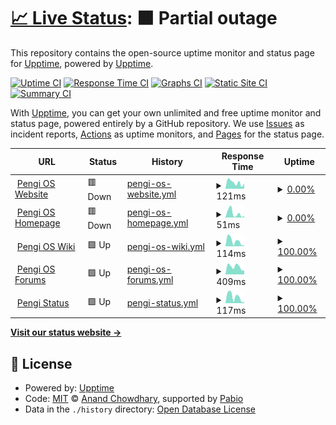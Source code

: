 # [📈 Live Status](https://pengios.github.io): <!--live status--> **🟧 Partial outage**

This repository contains the open-source uptime monitor and status page for [Upptime](https://upptime.js.org), powered by [Upptime](https://github.com/upptime/upptime).

[![Uptime CI](https://github.com/PengiOS/pengistatus/workflows/Uptime%20CI/badge.svg)](https://github.com/PengiOS/pengistatus/actions?query=workflow%3A%22Uptime+CI%22)
[![Response Time CI](https://github.com/PengiOS/pengistatus/workflows/Response%20Time%20CI/badge.svg)](https://github.com/PengiOS/pengistatus/actions?query=workflow%3A%22Response+Time+CI%22)
[![Graphs CI](https://github.com/PengiOS/pengistatus/workflows/Graphs%20CI/badge.svg)](https://github.com/PengiOS/pengistatus/actions?query=workflow%3A%22Graphs+CI%22)
[![Static Site CI](https://github.com/PengiOS/pengistatus/workflows/Static%20Site%20CI/badge.svg)](https://github.com/PengiOS/pengistatus/actions?query=workflow%3A%22Static+Site+CI%22)
[![Summary CI](https://github.com/PengiOS/pengistatus/workflows/Summary%20CI/badge.svg)](https://github.com/PengiOS/pengistatus/actions?query=workflow%3A%22Summary+CI%22)

With [Upptime](https://upptime.js.org), you can get your own unlimited and free uptime monitor and status page, powered entirely by a GitHub repository. We use [Issues](https://github.com/upptime/upptime/issues) as incident reports, [Actions](https://github.com/PengiOS/pengistatus/actions) as uptime monitors, and [Pages](https://pengios.github.io) for the status page.

<!--start: status pages-->
<!-- This summary is generated by Upptime (https://github.com/upptime/upptime) -->
<!-- Do not edit this manually, your changes will be overwritten -->
<!-- prettier-ignore -->
| URL | Status | History | Response Time | Uptime |
| --- | ------ | ------- | ------------- | ------ |
| <img alt="" src="https://icons.duckduckgo.com/ip3/pengios.github.io.ico" height="13"> [Pengi OS Website](https://pengios.github.io) | 🟥 Down | [pengi-os-website.yml](https://github.com/PengiOS/status/commits/HEAD/history/pengi-os-website.yml) | <details><summary><img alt="Response time graph" src="./graphs/pengi-os-website/response-time-week.png" height="20"> 121ms</summary><br><a href="https://pengios.github.io/history/pengi-os-website"><img alt="Response time 95" src="https://img.shields.io/endpoint?url=https%3A%2F%2Fraw.githubusercontent.com%2FPengiOS%2Fstatus%2FHEAD%2Fapi%2Fpengi-os-website%2Fresponse-time.json"></a><br><a href="https://pengios.github.io/history/pengi-os-website"><img alt="24-hour response time 102" src="https://img.shields.io/endpoint?url=https%3A%2F%2Fraw.githubusercontent.com%2FPengiOS%2Fstatus%2FHEAD%2Fapi%2Fpengi-os-website%2Fresponse-time-day.json"></a><br><a href="https://pengios.github.io/history/pengi-os-website"><img alt="7-day response time 121" src="https://img.shields.io/endpoint?url=https%3A%2F%2Fraw.githubusercontent.com%2FPengiOS%2Fstatus%2FHEAD%2Fapi%2Fpengi-os-website%2Fresponse-time-week.json"></a><br><a href="https://pengios.github.io/history/pengi-os-website"><img alt="30-day response time 101" src="https://img.shields.io/endpoint?url=https%3A%2F%2Fraw.githubusercontent.com%2FPengiOS%2Fstatus%2FHEAD%2Fapi%2Fpengi-os-website%2Fresponse-time-month.json"></a><br><a href="https://pengios.github.io/history/pengi-os-website"><img alt="1-year response time 95" src="https://img.shields.io/endpoint?url=https%3A%2F%2Fraw.githubusercontent.com%2FPengiOS%2Fstatus%2FHEAD%2Fapi%2Fpengi-os-website%2Fresponse-time-year.json"></a></details> | <details><summary><a href="https://pengios.github.io/history/pengi-os-website">0.00%</a></summary><a href="https://pengios.github.io/history/pengi-os-website"><img alt="All-time uptime 19.00%" src="https://img.shields.io/endpoint?url=https%3A%2F%2Fraw.githubusercontent.com%2FPengiOS%2Fstatus%2FHEAD%2Fapi%2Fpengi-os-website%2Fuptime.json"></a><br><a href="https://pengios.github.io/history/pengi-os-website"><img alt="24-hour uptime 0.00%" src="https://img.shields.io/endpoint?url=https%3A%2F%2Fraw.githubusercontent.com%2FPengiOS%2Fstatus%2FHEAD%2Fapi%2Fpengi-os-website%2Fuptime-day.json"></a><br><a href="https://pengios.github.io/history/pengi-os-website"><img alt="7-day uptime 0.00%" src="https://img.shields.io/endpoint?url=https%3A%2F%2Fraw.githubusercontent.com%2FPengiOS%2Fstatus%2FHEAD%2Fapi%2Fpengi-os-website%2Fuptime-week.json"></a><br><a href="https://pengios.github.io/history/pengi-os-website"><img alt="30-day uptime 0.00%" src="https://img.shields.io/endpoint?url=https%3A%2F%2Fraw.githubusercontent.com%2FPengiOS%2Fstatus%2FHEAD%2Fapi%2Fpengi-os-website%2Fuptime-month.json"></a><br><a href="https://pengios.github.io/history/pengi-os-website"><img alt="1-year uptime 19.00%" src="https://img.shields.io/endpoint?url=https%3A%2F%2Fraw.githubusercontent.com%2FPengiOS%2Fstatus%2FHEAD%2Fapi%2Fpengi-os-website%2Fuptime-year.json"></a></details>
| <img alt="" src="https://icons.duckduckgo.com/ip3/pengios.github.io.ico" height="13"> [Pengi OS Homepage](https://pengios.github.io/homepage) | 🟥 Down | [pengi-os-homepage.yml](https://github.com/PengiOS/status/commits/HEAD/history/pengi-os-homepage.yml) | <details><summary><img alt="Response time graph" src="./graphs/pengi-os-homepage/response-time-week.png" height="20"> 51ms</summary><br><a href="https://pengios.github.io/history/pengi-os-homepage"><img alt="Response time 52" src="https://img.shields.io/endpoint?url=https%3A%2F%2Fraw.githubusercontent.com%2FPengiOS%2Fstatus%2FHEAD%2Fapi%2Fpengi-os-homepage%2Fresponse-time.json"></a><br><a href="https://pengios.github.io/history/pengi-os-homepage"><img alt="24-hour response time 17" src="https://img.shields.io/endpoint?url=https%3A%2F%2Fraw.githubusercontent.com%2FPengiOS%2Fstatus%2FHEAD%2Fapi%2Fpengi-os-homepage%2Fresponse-time-day.json"></a><br><a href="https://pengios.github.io/history/pengi-os-homepage"><img alt="7-day response time 51" src="https://img.shields.io/endpoint?url=https%3A%2F%2Fraw.githubusercontent.com%2FPengiOS%2Fstatus%2FHEAD%2Fapi%2Fpengi-os-homepage%2Fresponse-time-week.json"></a><br><a href="https://pengios.github.io/history/pengi-os-homepage"><img alt="30-day response time 34" src="https://img.shields.io/endpoint?url=https%3A%2F%2Fraw.githubusercontent.com%2FPengiOS%2Fstatus%2FHEAD%2Fapi%2Fpengi-os-homepage%2Fresponse-time-month.json"></a><br><a href="https://pengios.github.io/history/pengi-os-homepage"><img alt="1-year response time 52" src="https://img.shields.io/endpoint?url=https%3A%2F%2Fraw.githubusercontent.com%2FPengiOS%2Fstatus%2FHEAD%2Fapi%2Fpengi-os-homepage%2Fresponse-time-year.json"></a></details> | <details><summary><a href="https://pengios.github.io/history/pengi-os-homepage">0.00%</a></summary><a href="https://pengios.github.io/history/pengi-os-homepage"><img alt="All-time uptime 19.93%" src="https://img.shields.io/endpoint?url=https%3A%2F%2Fraw.githubusercontent.com%2FPengiOS%2Fstatus%2FHEAD%2Fapi%2Fpengi-os-homepage%2Fuptime.json"></a><br><a href="https://pengios.github.io/history/pengi-os-homepage"><img alt="24-hour uptime 0.00%" src="https://img.shields.io/endpoint?url=https%3A%2F%2Fraw.githubusercontent.com%2FPengiOS%2Fstatus%2FHEAD%2Fapi%2Fpengi-os-homepage%2Fuptime-day.json"></a><br><a href="https://pengios.github.io/history/pengi-os-homepage"><img alt="7-day uptime 0.00%" src="https://img.shields.io/endpoint?url=https%3A%2F%2Fraw.githubusercontent.com%2FPengiOS%2Fstatus%2FHEAD%2Fapi%2Fpengi-os-homepage%2Fuptime-week.json"></a><br><a href="https://pengios.github.io/history/pengi-os-homepage"><img alt="30-day uptime 0.00%" src="https://img.shields.io/endpoint?url=https%3A%2F%2Fraw.githubusercontent.com%2FPengiOS%2Fstatus%2FHEAD%2Fapi%2Fpengi-os-homepage%2Fuptime-month.json"></a><br><a href="https://pengios.github.io/history/pengi-os-homepage"><img alt="1-year uptime 19.93%" src="https://img.shields.io/endpoint?url=https%3A%2F%2Fraw.githubusercontent.com%2FPengiOS%2Fstatus%2FHEAD%2Fapi%2Fpengi-os-homepage%2Fuptime-year.json"></a></details>
| <img alt="" src="https://icons.duckduckgo.com/ip3/pengios.github.io.ico" height="13"> [Pengi OS Wiki](Https://pengios.github.io/wiki) | 🟩 Up | [pengi-os-wiki.yml](https://github.com/PengiOS/status/commits/HEAD/history/pengi-os-wiki.yml) | <details><summary><img alt="Response time graph" src="./graphs/pengi-os-wiki/response-time-week.png" height="20"> 114ms</summary><br><a href="https://pengios.github.io/history/pengi-os-wiki"><img alt="Response time 89" src="https://img.shields.io/endpoint?url=https%3A%2F%2Fraw.githubusercontent.com%2FPengiOS%2Fstatus%2FHEAD%2Fapi%2Fpengi-os-wiki%2Fresponse-time.json"></a><br><a href="https://pengios.github.io/history/pengi-os-wiki"><img alt="24-hour response time 17" src="https://img.shields.io/endpoint?url=https%3A%2F%2Fraw.githubusercontent.com%2FPengiOS%2Fstatus%2FHEAD%2Fapi%2Fpengi-os-wiki%2Fresponse-time-day.json"></a><br><a href="https://pengios.github.io/history/pengi-os-wiki"><img alt="7-day response time 114" src="https://img.shields.io/endpoint?url=https%3A%2F%2Fraw.githubusercontent.com%2FPengiOS%2Fstatus%2FHEAD%2Fapi%2Fpengi-os-wiki%2Fresponse-time-week.json"></a><br><a href="https://pengios.github.io/history/pengi-os-wiki"><img alt="30-day response time 85" src="https://img.shields.io/endpoint?url=https%3A%2F%2Fraw.githubusercontent.com%2FPengiOS%2Fstatus%2FHEAD%2Fapi%2Fpengi-os-wiki%2Fresponse-time-month.json"></a><br><a href="https://pengios.github.io/history/pengi-os-wiki"><img alt="1-year response time 89" src="https://img.shields.io/endpoint?url=https%3A%2F%2Fraw.githubusercontent.com%2FPengiOS%2Fstatus%2FHEAD%2Fapi%2Fpengi-os-wiki%2Fresponse-time-year.json"></a></details> | <details><summary><a href="https://pengios.github.io/history/pengi-os-wiki">100.00%</a></summary><a href="https://pengios.github.io/history/pengi-os-wiki"><img alt="All-time uptime 100.00%" src="https://img.shields.io/endpoint?url=https%3A%2F%2Fraw.githubusercontent.com%2FPengiOS%2Fstatus%2FHEAD%2Fapi%2Fpengi-os-wiki%2Fuptime.json"></a><br><a href="https://pengios.github.io/history/pengi-os-wiki"><img alt="24-hour uptime 100.00%" src="https://img.shields.io/endpoint?url=https%3A%2F%2Fraw.githubusercontent.com%2FPengiOS%2Fstatus%2FHEAD%2Fapi%2Fpengi-os-wiki%2Fuptime-day.json"></a><br><a href="https://pengios.github.io/history/pengi-os-wiki"><img alt="7-day uptime 100.00%" src="https://img.shields.io/endpoint?url=https%3A%2F%2Fraw.githubusercontent.com%2FPengiOS%2Fstatus%2FHEAD%2Fapi%2Fpengi-os-wiki%2Fuptime-week.json"></a><br><a href="https://pengios.github.io/history/pengi-os-wiki"><img alt="30-day uptime 100.00%" src="https://img.shields.io/endpoint?url=https%3A%2F%2Fraw.githubusercontent.com%2FPengiOS%2Fstatus%2FHEAD%2Fapi%2Fpengi-os-wiki%2Fuptime-month.json"></a><br><a href="https://pengios.github.io/history/pengi-os-wiki"><img alt="1-year uptime 100.00%" src="https://img.shields.io/endpoint?url=https%3A%2F%2Fraw.githubusercontent.com%2FPengiOS%2Fstatus%2FHEAD%2Fapi%2Fpengi-os-wiki%2Fuptime-year.json"></a></details>
| <img alt="" src="https://icons.duckduckgo.com/ip3/github.com.ico" height="13"> [Pengi OS Forums](https://github.com/PengiOS/Forums/discussions) | 🟩 Up | [pengi-os-forums.yml](https://github.com/PengiOS/status/commits/HEAD/history/pengi-os-forums.yml) | <details><summary><img alt="Response time graph" src="./graphs/pengi-os-forums/response-time-week.png" height="20"> 409ms</summary><br><a href="https://pengios.github.io/history/pengi-os-forums"><img alt="Response time 415" src="https://img.shields.io/endpoint?url=https%3A%2F%2Fraw.githubusercontent.com%2FPengiOS%2Fstatus%2FHEAD%2Fapi%2Fpengi-os-forums%2Fresponse-time.json"></a><br><a href="https://pengios.github.io/history/pengi-os-forums"><img alt="24-hour response time 210" src="https://img.shields.io/endpoint?url=https%3A%2F%2Fraw.githubusercontent.com%2FPengiOS%2Fstatus%2FHEAD%2Fapi%2Fpengi-os-forums%2Fresponse-time-day.json"></a><br><a href="https://pengios.github.io/history/pengi-os-forums"><img alt="7-day response time 409" src="https://img.shields.io/endpoint?url=https%3A%2F%2Fraw.githubusercontent.com%2FPengiOS%2Fstatus%2FHEAD%2Fapi%2Fpengi-os-forums%2Fresponse-time-week.json"></a><br><a href="https://pengios.github.io/history/pengi-os-forums"><img alt="30-day response time 369" src="https://img.shields.io/endpoint?url=https%3A%2F%2Fraw.githubusercontent.com%2FPengiOS%2Fstatus%2FHEAD%2Fapi%2Fpengi-os-forums%2Fresponse-time-month.json"></a><br><a href="https://pengios.github.io/history/pengi-os-forums"><img alt="1-year response time 415" src="https://img.shields.io/endpoint?url=https%3A%2F%2Fraw.githubusercontent.com%2FPengiOS%2Fstatus%2FHEAD%2Fapi%2Fpengi-os-forums%2Fresponse-time-year.json"></a></details> | <details><summary><a href="https://pengios.github.io/history/pengi-os-forums">100.00%</a></summary><a href="https://pengios.github.io/history/pengi-os-forums"><img alt="All-time uptime 99.99%" src="https://img.shields.io/endpoint?url=https%3A%2F%2Fraw.githubusercontent.com%2FPengiOS%2Fstatus%2FHEAD%2Fapi%2Fpengi-os-forums%2Fuptime.json"></a><br><a href="https://pengios.github.io/history/pengi-os-forums"><img alt="24-hour uptime 100.00%" src="https://img.shields.io/endpoint?url=https%3A%2F%2Fraw.githubusercontent.com%2FPengiOS%2Fstatus%2FHEAD%2Fapi%2Fpengi-os-forums%2Fuptime-day.json"></a><br><a href="https://pengios.github.io/history/pengi-os-forums"><img alt="7-day uptime 100.00%" src="https://img.shields.io/endpoint?url=https%3A%2F%2Fraw.githubusercontent.com%2FPengiOS%2Fstatus%2FHEAD%2Fapi%2Fpengi-os-forums%2Fuptime-week.json"></a><br><a href="https://pengios.github.io/history/pengi-os-forums"><img alt="30-day uptime 100.00%" src="https://img.shields.io/endpoint?url=https%3A%2F%2Fraw.githubusercontent.com%2FPengiOS%2Fstatus%2FHEAD%2Fapi%2Fpengi-os-forums%2Fuptime-month.json"></a><br><a href="https://pengios.github.io/history/pengi-os-forums"><img alt="1-year uptime 99.99%" src="https://img.shields.io/endpoint?url=https%3A%2F%2Fraw.githubusercontent.com%2FPengiOS%2Fstatus%2FHEAD%2Fapi%2Fpengi-os-forums%2Fuptime-year.json"></a></details>
| <img alt="" src="https://icons.duckduckgo.com/ip3/pengios.github.io.ico" height="13"> [Pengi Status](https://pengios.github.io/status) | 🟩 Up | [pengi-status.yml](https://github.com/PengiOS/status/commits/HEAD/history/pengi-status.yml) | <details><summary><img alt="Response time graph" src="./graphs/pengi-status/response-time-week.png" height="20"> 117ms</summary><br><a href="https://pengios.github.io/history/pengi-status"><img alt="Response time 89" src="https://img.shields.io/endpoint?url=https%3A%2F%2Fraw.githubusercontent.com%2FPengiOS%2Fstatus%2FHEAD%2Fapi%2Fpengi-status%2Fresponse-time.json"></a><br><a href="https://pengios.github.io/history/pengi-status"><img alt="24-hour response time 21" src="https://img.shields.io/endpoint?url=https%3A%2F%2Fraw.githubusercontent.com%2FPengiOS%2Fstatus%2FHEAD%2Fapi%2Fpengi-status%2Fresponse-time-day.json"></a><br><a href="https://pengios.github.io/history/pengi-status"><img alt="7-day response time 117" src="https://img.shields.io/endpoint?url=https%3A%2F%2Fraw.githubusercontent.com%2FPengiOS%2Fstatus%2FHEAD%2Fapi%2Fpengi-status%2Fresponse-time-week.json"></a><br><a href="https://pengios.github.io/history/pengi-status"><img alt="30-day response time 97" src="https://img.shields.io/endpoint?url=https%3A%2F%2Fraw.githubusercontent.com%2FPengiOS%2Fstatus%2FHEAD%2Fapi%2Fpengi-status%2Fresponse-time-month.json"></a><br><a href="https://pengios.github.io/history/pengi-status"><img alt="1-year response time 89" src="https://img.shields.io/endpoint?url=https%3A%2F%2Fraw.githubusercontent.com%2FPengiOS%2Fstatus%2FHEAD%2Fapi%2Fpengi-status%2Fresponse-time-year.json"></a></details> | <details><summary><a href="https://pengios.github.io/history/pengi-status">100.00%</a></summary><a href="https://pengios.github.io/history/pengi-status"><img alt="All-time uptime 100.00%" src="https://img.shields.io/endpoint?url=https%3A%2F%2Fraw.githubusercontent.com%2FPengiOS%2Fstatus%2FHEAD%2Fapi%2Fpengi-status%2Fuptime.json"></a><br><a href="https://pengios.github.io/history/pengi-status"><img alt="24-hour uptime 100.00%" src="https://img.shields.io/endpoint?url=https%3A%2F%2Fraw.githubusercontent.com%2FPengiOS%2Fstatus%2FHEAD%2Fapi%2Fpengi-status%2Fuptime-day.json"></a><br><a href="https://pengios.github.io/history/pengi-status"><img alt="7-day uptime 100.00%" src="https://img.shields.io/endpoint?url=https%3A%2F%2Fraw.githubusercontent.com%2FPengiOS%2Fstatus%2FHEAD%2Fapi%2Fpengi-status%2Fuptime-week.json"></a><br><a href="https://pengios.github.io/history/pengi-status"><img alt="30-day uptime 100.00%" src="https://img.shields.io/endpoint?url=https%3A%2F%2Fraw.githubusercontent.com%2FPengiOS%2Fstatus%2FHEAD%2Fapi%2Fpengi-status%2Fuptime-month.json"></a><br><a href="https://pengios.github.io/history/pengi-status"><img alt="1-year uptime 100.00%" src="https://img.shields.io/endpoint?url=https%3A%2F%2Fraw.githubusercontent.com%2FPengiOS%2Fstatus%2FHEAD%2Fapi%2Fpengi-status%2Fuptime-year.json"></a></details>

<!--end: status pages-->

[**Visit our status website →**](https://pengios.github.io)

## 📄 License

- Powered by: [Upptime](https://github.com/upptime/upptime)
- Code: [MIT](./LICENSE) © [Anand Chowdhary](https://anandchowdhary.com), supported by [Pabio](https://pabio.com)
- Data in the `./history` directory: [Open Database License](https://opendatacommons.org/licenses/odbl/1-0/)
